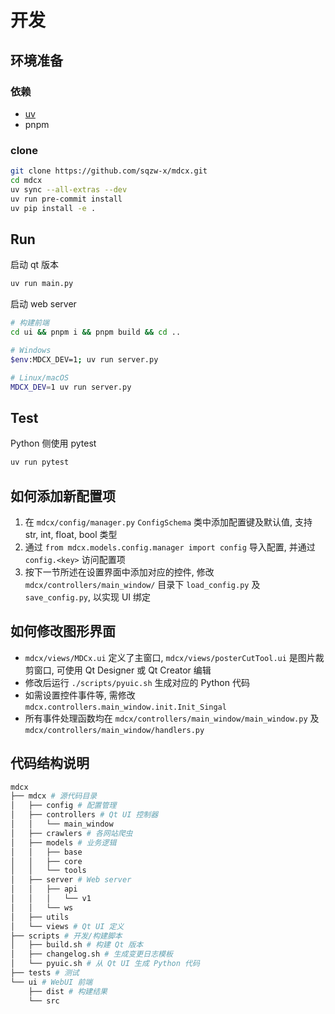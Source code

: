 # 开发

## 环境准备

### 依赖

* [uv](https://docs.astral.sh/uv/getting-started/installation/)
* pnpm

### clone

```bash
git clone https://github.com/sqzw-x/mdcx.git
cd mdcx
uv sync --all-extras --dev
uv run pre-commit install
uv pip install -e .
```

## Run

启动 qt 版本

```bash
uv run main.py
```

启动 web server

```bash
# 构建前端
cd ui && pnpm i && pnpm build && cd ..

# Windows
$env:MDCX_DEV=1; uv run server.py

# Linux/macOS
MDCX_DEV=1 uv run server.py
```

## Test

Python 侧使用 pytest

```bash
uv run pytest
```

## 如何添加新配置项

1. 在 `mdcx/config/manager.py` `ConfigSchema` 类中添加配置键及默认值, 支持 str, int, float, bool 类型
2. 通过 `from mdcx.models.config.manager import config` 导入配置, 并通过 `config.<key>` 访问配置项
3. 按下一节所述在设置界面中添加对应的控件, 修改 `mdcx/controllers/main_window/` 目录下 `load_config.py` 及 `save_config.py`, 以实现 UI 绑定

## 如何修改图形界面

* `mdcx/views/MDCx.ui` 定义了主窗口, `mdcx/views/posterCutTool.ui` 是图片裁剪窗口, 可使用 Qt Designer 或 Qt Creator 编辑
* 修改后运行 `./scripts/pyuic.sh` 生成对应的 Python 代码
* 如需设置控件事件等, 需修改 `mdcx.controllers.main_window.init.Init_Singal`
* 所有事件处理函数均在 `mdcx/controllers/main_window/main_window.py` 及 `mdcx/controllers/main_window/handlers.py`

## 代码结构说明

```bash
mdcx
├── mdcx # 源代码目录
│   ├── config # 配置管理
│   ├── controllers # Qt UI 控制器
│   │   └── main_window
│   ├── crawlers # 各网站爬虫
│   ├── models # 业务逻辑
│   │   ├── base
│   │   ├── core
│   │   └── tools
│   ├── server # Web server
│   │   ├── api
│   │   │   └── v1
│   │   └── ws
│   ├── utils
│   └── views # Qt UI 定义
├── scripts # 开发/构建脚本
│   ├── build.sh # 构建 Qt 版本
│   ├── changelog.sh # 生成变更日志模板
│   └── pyuic.sh # 从 Qt UI 生成 Python 代码
├── tests # 测试
└── ui # WebUI 前端
    ├── dist # 构建结果
    └── src
```
